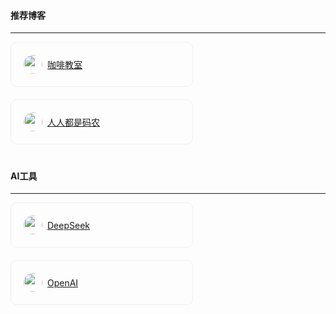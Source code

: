 #### 推荐博客
---
<div style="display: flex;align-items: center;flex-wrap: wrap;margin-right: 20px;">
    <a href="https://cafe123.cn" target="_blank" style="display: flex;align-items: center;margin: 0 20px 20px 0;padding: 20px;border-radius: 10px;border: 1px solid #EEE;width:250px;">
        <img src="https://cafe123.cn/logo.svg" style="width:30px;height:30px;border-radius:50%;margin-right:8px;" />
        <span style="white-space:nowrap;overflow:hidden;text-overflow: ellipsis;">咖啡教室</span>
    </a>
     <a href="https://node123.cn" target="_blank" style="display: flex;align-items: center;margin: 0 20px 20px 0;padding: 20px;border-radius: 10px;border: 1px solid #EEE;width:250px;">
        <img src="https://node123.cn/images/logo.png" style="width:30px;height:30px;border-radius:50%;margin-right:8px;" />
        <span style="white-space:nowrap;overflow:hidden;text-overflow: ellipsis;">人人都是码农</span>
    </a>
</div>

#### AI工具
---
<div style="display: flex;align-items: center;flex-wrap: wrap;margin-right: 20px;">
    <a href="https://chat.deepseek.com" target="_blank" style="display: flex;align-items: center;margin: 0 20px 20px 0;padding: 20px;border-radius: 10px;border: 1px solid #EEE;width:250px;">
        <img src="https://chat.deepseek.com/favicon.svg" style="width:30px;height:30px;border-radius:50%;margin-right:8px;" />
        <span style="white-space:nowrap;overflow:hidden;text-overflow: ellipsis;">DeepSeek</span>
    </a>
     <a href="https://openai.com/" target="_blank" style="display: flex;align-items: center;margin: 0 20px 20px 0;padding: 20px;border-radius: 10px;border: 1px solid #EEE;width:250px;">
        <img src="https://openai.com/icon.svg" style="width:30px;height:30px;border-radius:50%;margin-right:8px;" />
        <span style="white-space:nowrap;overflow:hidden;text-overflow: ellipsis;">OpenAI</span>
    </a>
</div>